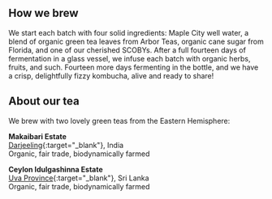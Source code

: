 <h2 class="post--title">How we brew</h2>

We start each batch with four solid ingredients: Maple City well water, a blend of organic green tea leaves from Arbor Teas, organic cane sugar from Florida, and one of our cherished SCOBYs. After a full fourteen days of fermentation in a glass vessel, we infuse each batch with organic herbs, fruits, and such. Fourteen more days fermenting in the bottle, and we have a crisp, delightfully fizzy kombucha, alive and ready to share!

<h2 class="post--title">About our tea</h2>

We brew with two lovely green teas from the Eastern Hemisphere:

**Makaibari Estate**  
[Darjeeling][2]{:target="_blank"}, India  
Organic, fair trade, biodynamically farmed

**Ceylon Idulgashinna Estate**  
[Uva Province][3]{:target="_blank"}, Sri Lanka  
Organic, fair trade, biodynamically farmed

[2]: https://goo.gl/maps/37FJnGAZahK2
[3]: https://goo.gl/maps/Lq6uBYFs55n
